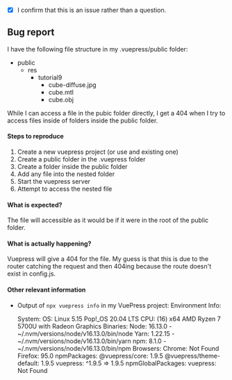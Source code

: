 <!-- Please don't delete this template or we'll close your issue -->
<!-- Before creating an issue please make sure you are using the latest version of VuePress. -->

<!-- Please confirm you will submit an issue. -->
<!-- Issues which contain questions or support requests will be closed. -->
<!-- (Update "[ ]" to "[x]" to check a box) -->

- [x] I confirm that this is an issue rather than a question.

<!-- Please ask questions via following several ways. -->
<!-- https://vue-land.js.org/ -->
<!-- https://forum.vuejs.org/ -->
<!-- https://stackoverflow.com/questions/ask?tags=vuepress -->

## Bug report

I have the following file structure in my .vuepress/public folder:

- public
    - res
        - tutorial9
            - cube-diffuse.jpg
            - cube.mtl
            - cube.obj

While I can access a file in the pubic folder directly, I get a 404 when I try to access files inside of folders inside the public folder.

#### Steps to reproduce

<!-- If you are reporting a bug that can ONLY be reproduced on your repository, PLEASE provide this repo link. That takes guessing work out of the way and saves us time. -->

<!-- If your repo isn't public, you can use `codesandbox` or `yarn create vuepress` to create a minimal reproduction -->

1. Create a new vuepress project (or use and existing one)
2. Create a public folder in the .vuepress folder
3. Create a folder inside the public folder
4. Add any file into the nested folder
5. Start the vuepress server
6. Attempt to access the nested file

#### What is expected?

The file will accessible as it would be if it were in the root of the public folder.

#### What is actually happening?

Vuepress will give a 404 for the file. My guess is that this is due to the router catching the request and then 404ing because the route doesn't exist in config.js.

#### Other relevant information

- Output of `npx vuepress info` in my VuePress project:
Environment Info:

  System:
    OS: Linux 5.15 Pop!_OS 20.04 LTS
    CPU: (16) x64 AMD Ryzen 7 5700U with Radeon Graphics
  Binaries:
    Node: 16.13.0 - ~/.nvm/versions/node/v16.13.0/bin/node
    Yarn: 1.22.15 - ~/.nvm/versions/node/v16.13.0/bin/yarn
    npm: 8.1.0 - ~/.nvm/versions/node/v16.13.0/bin/npm
  Browsers:
    Chrome: Not Found
    Firefox: 95.0
  npmPackages:
    @vuepress/core:  1.9.5 
    @vuepress/theme-default:  1.9.5 
    vuepress: ^1.9.5 => 1.9.5 
  npmGlobalPackages:
    vuepress: Not Found

